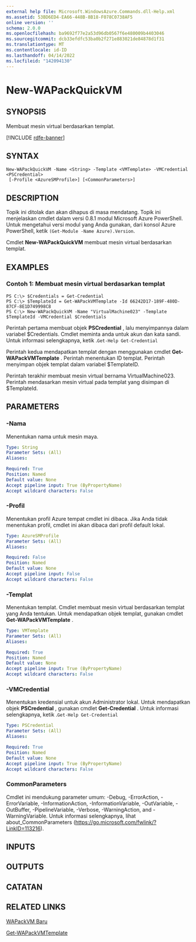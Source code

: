 ```yaml
---
external help file: Microsoft.WindowsAzure.Commands.dll-Help.xml
ms.assetid: 53BD6ED4-EA66-448B-8B18-F078C0738AF5
online version: ''
schema: 2.0.0
ms.openlocfilehash: ba9692f77e2a53d96db0567f6e480009b4403046
ms.sourcegitcommit: dcb33efdfc53ba0b2f271e883021de84878d1f31
ms.translationtype: MT
ms.contentlocale: id-ID
ms.lasthandoff: 04/14/2022
ms.locfileid: "142094130"
---
```

# New-WAPackQuickVM

## SYNOPSIS
Membuat mesin virtual berdasarkan templat.

[!INCLUDE [rdfe-banner](../../includes/rdfe-banner.md)]

## SYNTAX

```
New-WAPackQuickVM -Name <String> -Template <VMTemplate> -VMCredential <PSCredential>
 [-Profile <AzureSMProfile>] [<CommonParameters>]
```

## DESCRIPTION
Topik ini ditolak dan akan dihapus di masa mendatang.
Topik ini menjelaskan cmdlet dalam versi 0.8.1 modul Microsoft Azure PowerShell.
Untuk mengetahui versi modul yang Anda gunakan, dari konsol Azure PowerShell, ketik `(Get-Module -Name Azure).Version`.

Cmdlet **New-WAPackQuickVM** membuat mesin virtual berdasarkan templat.

## EXAMPLES

### Contoh 1: Membuat mesin virtual berdasarkan templat
```
PS C:\> $Credentials = Get-Credential
PS C:\> $TemplateId = Get-WAPackVMTemplate -Id 66242D17-189F-480D-87CF-8E1D749998C8
PS C:\> New-WAPackQuickVM -Name "VirtualMachine023" -Template $TemplateId -VMCredential $Credentials
```

Perintah pertama membuat objek **PSCredential** , lalu menyimpannya dalam variabel $Credentials.
Cmdlet meminta anda untuk akun dan kata sandi.
Untuk informasi selengkapnya, ketik .`Get-Help Get-Credential`

Perintah kedua mendapatkan templat dengan menggunakan cmdlet **Get-WAPackVMTemplate** .
Perintah menentukan ID templat.
Perintah menyimpan objek templat dalam variabel $TemplateID.

Perintah terakhir membuat mesin virtual bernama VirtualMachine023.
Perintah mendasarkan mesin virtual pada templat yang disimpan di $TemplateId.

## PARAMETERS

### -Nama
Menentukan nama untuk mesin maya.

```yaml
Type: String
Parameter Sets: (All)
Aliases:

Required: True
Position: Named
Default value: None
Accept pipeline input: True (ByPropertyName)
Accept wildcard characters: False
```

### -Profil
Menentukan profil Azure tempat cmdlet ini dibaca.
Jika Anda tidak menentukan profil, cmdlet ini akan dibaca dari profil default lokal.

```yaml
Type: AzureSMProfile
Parameter Sets: (All)
Aliases:

Required: False
Position: Named
Default value: None
Accept pipeline input: False
Accept wildcard characters: False
```

### -Templat
Menentukan templat.
Cmdlet membuat mesin virtual berdasarkan templat yang Anda tentukan.
Untuk mendapatkan objek templat, gunakan cmdlet **Get-WAPackVMTemplate** .

```yaml
Type: VMTemplate
Parameter Sets: (All)
Aliases:

Required: True
Position: Named
Default value: None
Accept pipeline input: True (ByPropertyName)
Accept wildcard characters: False
```

### -VMCredential
Menentukan kredensial untuk akun Administrator lokal.
Untuk mendapatkan objek **PSCredential** , gunakan cmdlet **Get-Credential** .
Untuk informasi selengkapnya, ketik .`Get-Help Get-Credential`

```yaml
Type: PSCredential
Parameter Sets: (All)
Aliases:

Required: True
Position: Named
Default value: None
Accept pipeline input: True (ByPropertyName)
Accept wildcard characters: False
```

### CommonParameters
Cmdlet ini mendukung parameter umum: -Debug, -ErrorAction, -ErrorVariable, -InformationAction, -InformationVariable, -OutVariable, -OutBuffer, -PipelineVariable, -Verbose, -WarningAction, and -WarningVariable. Untuk informasi selengkapnya, lihat about_CommonParameters (https://go.microsoft.com/fwlink/?LinkID=113216).

## INPUTS

## OUTPUTS

## CATATAN

## RELATED LINKS

[WAPackVM Baru](./New-WAPackVM.md)

[Get-WAPackVMTemplate](./Get-WAPackVMTemplate.md)


